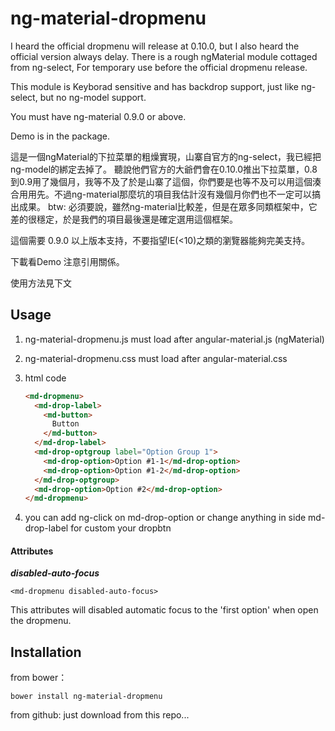 # ng-material-dropmenu

I heard the official dropmenu will release at 0.10.0, but I also heard the official version always delay.
There is a rough ngMaterial module cottaged from ng-select, For temporary use before the official dropmenu release.

This module is Keyborad sensitive and has backdrop support, just like ng-select, but no ng-model support.

You must have ng-material 0.9.0 or above.

Demo is in the package.

這是一個ngMaterial的下拉菜單的粗燥實現，山寨自官方的ng-select，我已經把ng-model的綁定去掉了。
聽說他們官方的大爺們會在0.10.0推出下拉菜單，0.8到0.9用了幾個月，我等不及了於是山寨了這個，你們要是也等不及可以用這個湊合用用先。不過ng-material那麼坑的項目我估計沒有幾個月你們也不一定可以搞出成果。
btw: 必須要說，雖然ng-material比較差，但是在眾多同類框架中，它差的很穩定，於是我們的項目最後還是確定選用這個框架。

這個需要 0.9.0 以上版本支持，不要指望IE(<10)之類的瀏覽器能夠完美支持。

下載看Demo 注意引用關係。

使用方法見下文


## Usage
1. ng-material-dropmenu.js must load after angular-material.js (ngMaterial)
2. ng-material-dropmenu.css must load after angular-material.css
3. html code
      
      ```html
      <md-dropmenu>
        <md-drop-label>
          <md-button>
            Button
          </md-button>
        </md-drop-label>
        <md-drop-optgroup label="Option Group 1">
          <md-drop-option>Option #1-1</md-drop-option>
          <md-drop-option>Option #1-2</md-drop-option>
        </md-drop-optgroup>
        <md-drop-option>Option #2</md-drop-option>
      </md-dropmenu>
      ```

4. you can add ng-click on md-drop-option or change anything in side md-drop-label for custom your dropbtn



#### Attributes

***disabled-auto-focus***

```
<md-dropmenu disabled-auto-focus>
```

This attributes will disabled automatic focus to the 'first option' when open the dropmenu.


## Installation
from bower：

```
bower install ng-material-dropmenu
```

from github:
just download from this repo...